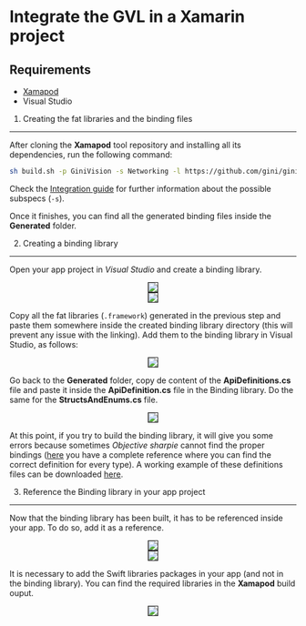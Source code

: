 Integrate the GVL in a Xamarin project
=============================

Requirements
----------------------

  - [Xamapod](https://github.com/kikettas/xamapod)
  - Visual Studio


1. Creating the fat libraries and the binding files
----------------------

After cloning the **Xamapod** tool repository and installing all its dependencies, run the following command:
```bash
sh build.sh -p GiniVision -s Networking -l https://github.com/gini/gini-podspecs.git,https://github.com/CocoaPods/Specs.git
```

Check the [Integration guide](integration.html) for further information about the possible subspecs (`-s`).

Once it finishes, you can find all the generated binding files inside the **Generated** folder.


2. Creating a binding library
---------------------------------
Open your app project in _Visual Studio_ and create a binding library.
<center><img src="img/Xamarin/create_new_project.png" border="1"/></center>
<center><img src="img/Xamarin/create_binding_library.png" border="1"/></center>

Copy all the fat libraries (`.framework`) generated in the previous step and paste
them somewhere inside the created binding library directory (this will prevent any
issue with the linking). Add them to the binding library in Visual Studio, as follows:

<center><img src="img/Xamarin/add_fat_libraries.png" border="1"/></center>

Go back to the **Generated** folder, copy de content of the **ApiDefinitions.cs** file and paste it inside the **ApiDefinition.cs** file in the Binding library. Do the same for the **StructsAndEnums.cs** file.

<center><img src="img/Xamarin/paste_api_definitions_content.png" border="1"/></center>

At this point, if you try to build the binding library, it will give you some errors because sometimes _Objective sharpie_ cannot find the proper bindings ([here](https://docs.microsoft.com/en-us/xamarin/cross-platform/macios/binding/objective-sharpie/) you have a complete reference where you can find the correct definition for every type).
A working example of these definitions files can be downloaded [here](xamarin-binding-files-example/gvl-xamarin-definitions-files.zip).

3. Reference the Binding library in your app project
---------------------------------

Now that the binding library has been built, it has to be referenced inside your app. To do so, add it as a reference.

<center><img src="img/Xamarin/edit_references.png" border="1"/></center>
<center><img src="img/Xamarin/check_reference.png" border="1"/></center>

It is necessary to add the Swift libraries packages in your app (and not in the binding library). You can find the required libraries in the **Xamapod** build ouput.
<center><img src="img/Xamarin/nuget_swift_packages.png" border="1"/></center>
